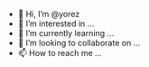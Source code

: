 - 👋 Hi, I’m @yorez
- 👀 I’m interested in ...
- 🌱 I’m currently learning ...
- 💞️ I’m looking to collaborate on ...
- 📫 How to reach me ...

<!---
yorez/yorez is a ✨ special ✨ repository because its `README.md` (this file) appears on your GitHub profile.
You can click the Preview link to take a look at your changes.
--->
